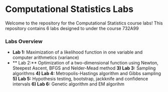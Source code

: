 # Computational Statistics Labs

Welcome to the repository for the Computational Statistics course labs! This repository contains 6 labs designed to under the course 732A99

### Labs Overview

- **Lab 1:** Maximization of a likelihood function in one variable and computer arithmetics (variance) 
- ** Lab 2:** Optimization of a two-dimensional function using Newton, Steepest Ascent, BFGS and Nelder-Mead method
**3) Lab 3:** Sampling algorithms
**4) Lab 4:** Metropolis-Hastings algorithm and Gibbs sampling
**5) Lab 5:** Hypothesis testing, bootstrap, jackknife and confidence intervals
**6) Lab 6:** Genetic algorithm and EM algorihm
